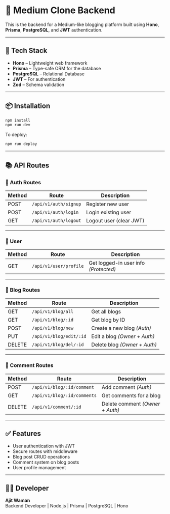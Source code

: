 # 📝 Medium Clone Backend

This is the backend for a Medium-like blogging platform built using **Hono**, **Prisma**, **PostgreSQL**, and **JWT** authentication.

---

## 🚀 Tech Stack

- **Hono** – Lightweight web framework
- **Prisma** – Type-safe ORM for the database
- **PostgreSQL** – Relational Database
- **JWT** – For authentication
- **Zod** – Schema validation

---

## 📦 Installation

```bash
npm install
npm run dev
```

To deploy:

```bash
npm run deploy
```

---

## 📚 API Routes

### 🔐 Auth Routes

| Method | Route                  | Description              |
|--------|------------------------|--------------------------|
| POST   | `/api/v1/auth/signup`  | Register new user        |
| POST   | `/api/v1/auth/login`   | Login existing user      |
| GET    | `/api/v1/auth/logout`  | Logout user (clear JWT)  |

---

### 👤 User

| Method | Route                  | Description                        |
|--------|------------------------|------------------------------------|
| GET    | `/api/v1/user/profile` | Get logged-in user info *(Protected)* |

---

### 📝 Blog Routes

| Method | Route                    | Description                    |
|--------|--------------------------|--------------------------------|
| GET    | `/api/v1/blog/all`       | Get all blogs                  |
| GET    | `/api/v1/blog/:id`       | Get blog by ID                 |
| POST   | `/api/v1/blog/new`       | Create a new blog *(Auth)*     |
| PUT    | `/api/v1/blog/edit/:id`  | Edit a blog *(Owner + Auth)*   |
| DELETE | `/api/v1/blog/del/:id`   | Delete blog *(Owner + Auth)*   |

---

### 💬 Comment Routes

| Method | Route                          | Description                        |
|--------|--------------------------------|------------------------------------|
| POST   | `/api/v1/blog/:id/comment`     | Add comment *(Auth)*               |
| GET    | `/api/v1/blog/:id/comments`    | Get comments for a blog            |
| DELETE | `/api/v1/comment/:id`          | Delete comment *(Owner + Auth)*    |

---

## ✅ Features

- User authentication with JWT
- Secure routes with middleware
- Blog post CRUD operations
- Comment system on blog posts
- User profile management

---

## 👨‍💻 Developer

**Ajit Waman**  
Backend Developer | Node.js | Prisma | PostgreSQL | Hono






